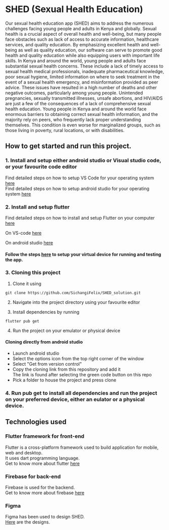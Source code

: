 # SHED (Sexual Health Education)

Our sexual health education app (SHED) aims to address the numerous challenges facing young
people and adults in Kenya and globally. Sexual health is a crucial aspect of overall health and
well-being, but many people face obstacles such as lack of access to accurate information,
healthcare services, and quality education. By emphasizing excellent health and well-being as
well as quality education, our software can serve to promote good health and quality education
while also equipping users with important life skills.
In Kenya and around the world, young people and adults face substantial sexual health
concerns. These include a lack of timely access to sexual health medical professionals,
inadequate pharmaceutical knowledge, poor sexual hygiene, limited information on where to
seek treatment in the event of a sexual health emergency, and misinformation provided as peer
advice. These issues have resulted in a high number of deaths and other negative outcomes,
particularly among young people. Unintended pregnancies, sexually transmitted illnesses,
unsafe abortions, and HIV/AIDS are just a few of the consequences of a lack of comprehensive
sexual health education. Young people in Kenya and around the world face enormous barriers
to obtaining correct sexual health information, and the majority rely on peers, who frequently
lack proper understanding themselves. This condition is even worse for marginalized groups,
such as those living in poverty, rural locations, or with disabilities.


## How to get started and run this project.
### 1. Install and setup either android studio or Visual studio code, or your favourite code editor
Find detailed steps on how to setup VS Code for your operating system [here](https://code.visualstudio.com/docs/setup/setup-overview)  
Find detailed steps on how to setup android studio for your operating system [here](https://developer.android.com/studio/install)

### 2. Install and setup flutter 
Find detailed steps on how to install and setup Flutter on your computer [here](https://docs.flutter.dev/get-started/install)

On VS-code [here](https://docs.flutter.dev/development/tools/vs-code)

On android studio [here](https://docs.flutter.dev/development/tools/vs-code)

#### Follow the steps [here](https://docs.flutter.dev/get-started/test-drive?tab=androidstudio) to setup your virtual device for running and testing the app.

### 3. Cloning this project
1. Clone it using 
```
git clone https://github.com/SichangiFelix/SHED_solution.git
```
2. Navigate into the project directory using your favourite editor

3. Install dependencies by running 
```
flutter pub get
```
4. Run the project on your emulator or physical device

#### Cloning directly from android studio
* Launch android studio
* Select the options icon from the top right corner of the window  
* Select "Get from version control"  
* Copy the cloning link from this repository and add it  
  The link is found after selecting the green code button on this repo
* Pick a folder to house the project and press clone  

### 4. Run pub get to install all dependencies and run the project on your preferred device, either an eulator or a physical device.



## Technologies used

### Flutter framework for front-end
Flutter is a cross-platform framework used to build application for mobile, web and desktop.  
It uses dart programming language.  
Get to know more about flutter [here](https://flutter.dev/)

### Firebase for back-end
Firebase is used for the backend.  
Get to know more about firebase [here](https://firebase.google.com/?gclid=CjwKCAiA9NGfBhBvEiwAq5vSy8hVEWYKMIYYWkOin8J15i8BwTWicRxPGTI2Zq7fYGDTi9SDNgSU5hoCsTUQAvD_BwE&gclsrc=aw.ds)  

### Figma   
Figma has been used to design SHED.  
[Here](https://www.figma.com/file/eW3dQXJeigh3wkJzkRQ69O/SHED?node-id=0%3A1&t=ntYXtEz90n5rPMRI-1) are the designs.

